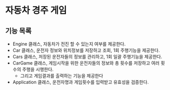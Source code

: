 # 자동차 경주 게임
## 기능 목록
* Engine 클래스, 자동차가 전진 할 수 있는지 여부를 제공한다.
* Car 클래스, 운전자 정보와 위치정보를 저장하고 조회, 1회 주행기능을 제공한다.
* Cars 클래스, 저장된 운전자들의 정보를 관리하고, 1회 일괄 주행기능을 제공한다.
* CarGame 클래스, 게임시작을 위한 운전자들의 정보와 총 횟수를 저장하고 여러 횟수의 주행을 시행한다. 
  * 그리고 게임결과를 출력하는 기능을 제공한다
* Application 클래스, 운전자명과 게임횟수를 입력받고 유효성을 검증한다.